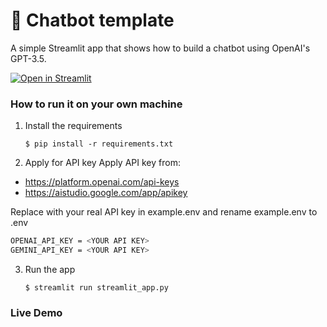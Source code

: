 # 💬 Chatbot template

A simple Streamlit app that shows how to build a chatbot using OpenAI's GPT-3.5.

[![Open in Streamlit](https://static.streamlit.io/badges/streamlit_badge_black_white.svg)](https://chatbot-template.streamlit.app/)

### How to run it on your own machine

1. Install the requirements

   ```
   $ pip install -r requirements.txt
   ```

2. Apply for API key 
Apply API key from: 
- https://platform.openai.com/api-keys
- https://aistudio.google.com/app/apikey

Replace <YOUR API KEY> with your real API key in example.env and rename example.env to .env 

```bash
OPENAI_API_KEY = <YOUR API KEY>
GEMINI_API_KEY = <YOUR API KEY>
```


3. Run the app

   ```
   $ streamlit run streamlit_app.py
   ```

### Live Demo
